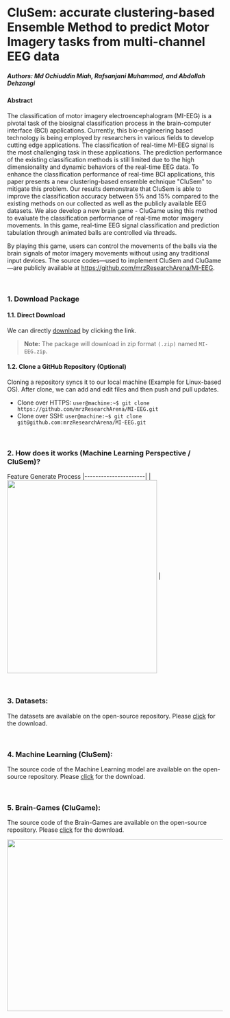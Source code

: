 # CluSem: accurate clustering-based Ensemble Method to predict Motor Imagery tasks from multi-channel EEG data
##### Authors: Md Ochiuddin Miah, Rafsanjani Muhammod, and Abdollah Dehzangi

#### Abstract
The classification of motor imagery electroencephalogram (MI-EEG) is a pivotal task of the biosignal classification process in the brain-computer interface (BCI) applications. Currently, this bio-engineering based technology is being
employed by researchers in various fields to develop cutting edge applications. The classification of real-time MI-EEG signal is the most challenging task in these applications. The prediction performance of the existing classification methods is still limited due to the high dimensionality and dynamic behaviors of the real-time EEG data. To enhance the classification performance of real-time BCI applications, this paper presents a new clustering-based ensemble echnique "CluSem" to mitigate this problem. Our results demonstrate that CluSem is able to improve the classification accuracy between 5% and 15% compared to the existing methods on our collected as well as the publicly available EEG datasets. We also develop a new brain game - CluGame using this method to evaluate the classification performance of real-time motor imagery
movements. In this game, real-time EEG signal classification and prediction tabulation through animated balls are controlled via threads.


By playing this game, users can control the movements of the balls via the brain signals of
motor imagery movements without using any traditional input devices. The
source codes—used to implement CluSem and CluGame—are publicly available
at https://github.com/mrzResearchArena/MI-EEG.

&nbsp;

### 1. Download Package
#### 1.1. Direct Download
We can directly [download](https://minhaskamal.github.io/DownGit/#/home?url=https://github.com/mrzResearchArena/MI-EEG/) by clicking the link.

> **Note:** The package will download in zip format `(.zip)` named `MI-EEG.zip`.


#### 1.2. Clone a GitHub Repository (Optional)

Cloning a repository syncs it to our local machine (Example for Linux-based OS). After clone, we can add and edit files and then push and pull updates.
- Clone over HTTPS: `user@machine:~$ git clone https://github.com/mrzResearchArena/MI-EEG.git `
- Clone over SSH: `user@machine:~$ git clone git@github.com:mrzResearchArena/MI-EEG.git `

&nbsp;


### 2. How does it works (Machine Learning Perspective / CluSem)?

Feature Generate Process
|----------------------|
|<img align="center" src="https://github.com/mrzResearchArena/MI-EEG/blob/master/model-EEG.png" width="350" height="450" /> |

&nbsp;

### 3. Datasets:

The datasets are available on the open-source repository. Please [click](https://github.com/mrzResearchArena/MI-EEG/tree/master/Datasets) for the download.

&nbsp;

### 4. Machine Learning (CluSem):
The source code of the Machine Learning model are available on the open-source repository. Please [click](https://github.com/mrzResearchArena/MI-EEG/tree/master/Machine-Learning) for the download.

&nbsp;

### 5. Brain-Games (CluGame):
The source code of the Brain-Games are available on the open-source repository. Please [click](https://github.com/mrzResearchArena/MI-EEG/tree/master/Brain-Game) for the download.

<img align="center" src="https://github.com/mrzResearchArena/MI-EEG/blob/master/brain-game.png" width="800" height="400" />
